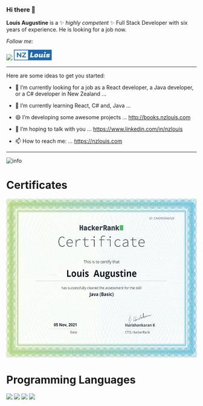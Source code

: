 ### Hi there 👋


**Louis Augustine** is a ✨ _highly competent_ ✨ Full Stack Developer with six years of experience. He is looking for a job now.

<i>Follow me:</i><br>

[<img src="https://img.shields.io/badge/linkedin-%230077B5.svg?&style=for-the-badge&logo=linkedin&logoColor=white">](https://www.linkedin.com/in/nzlouis)
[<img src="nzlouis1.jpg" width="100" height="28">](https://nzlouis.com)

---

Here are some ideas to get you started:

- 🔭 I’m currently looking for a job as a React developer, a Java developer, or a C# developer in New Zealand ...
- 🌱 I’m currently learning React, C# and, Java ...
- 😄 I’m developing some awesome projects ... http://books.nzlouis.com

- 💬 I’m hoping to talk with you ...          https://www.linkedin.com/in/nzlouis

- 📫 How to reach me: …                       https://nzlouis.com

---



![info](https://github-readme-stats.vercel.app/api?username=LouisAugustine&show_icons=true&count_private=true&hide=prs&theme=default_repocard)

# Certificates
[<img src="java.png" width="600" height="420">](https://www.hackerrank.com/certificates/caa990ba6f28)

# Programming Languages
[![](https://img.shields.io/badge/-Java-007396?style=flat-square&logo=java&logoColor=#007396)](https://oracle.com)
[![](https://img.shields.io/badge/-React-000000?style=flat&logo=react&logoColor=00c8ff)](https://reactjs.org)
[![](https://img.shields.io/badge/-.net-007393?style=flat-square&logo=.NET&logoColor=#512BD4)](https://docs.microsoft.com)
[![](https://img.shields.io/badge/-JavaScript-eed718?style=flat&logo=javascript&logoColor=ffffff)](https://javascript.com)




